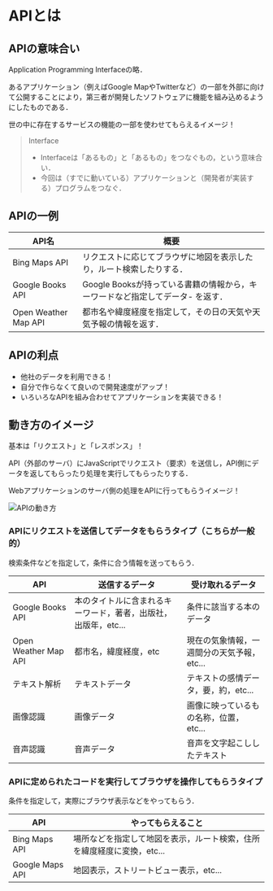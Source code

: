 # APIとは

## APIの意味合い

Application Programming Interfaceの略．

あるアプリケーション（例えばGoogle MapやTwitterなど）の一部を外部に向けて公開することにより，第三者が開発したソフトウェアに機能を組み込めるようにしたものである．

世の中に存在するサービスの機能の一部を使わせてもらえるイメージ！

>Interface
>- Interfaceは「あるもの」と「あるもの」をつなぐもの，という意味合い．
>- 今回は（すでに動いている）アプリケーションと（開発者が実装する）プログラムをつなぐ．

## APIの一例

|API名|概要|
|-|-|
|Bing Maps API|リクエストに応じてブラウザに地図を表示したり，ルート検索したりする．|
|Google Books API|Google Booksが持っている書籍の情報から，キーワードなど指定してデータ- を返す．|
|Open Weather Map API|都市名や緯度経度を指定して，その日の天気や天気予報の情報を返す．


## APIの利点

- 他社のデータを利用できる！
- 自分で作らなくて良いので開発速度がアップ！
- いろいろなAPIを組み合わせてアプリケーションを実装できる！


## 動き方のイメージ

基本は「リクエスト」と「レスポンス」！

API（外部のサーバ）にJavaScriptでリクエスト（要求）を送信し，API側にデータを返してもらったり処理を実行してもらったりする．

Webアプリケーションのサーバ側の処理をAPIに行ってもらうイメージ！

![APIの動き方](./img/js_api_about_api.svg)
### APIにリクエストを送信してデータをもらうタイプ（こちらが一般的）

検索条件などを指定して，条件に合う情報を送ってもらう．

|API|送信するデータ|受け取れるデータ|
|-|-|-|
|Google Books API|本のタイトルに含まれるキーワード，著者，出版社，出版年，etc...|条件に該当する本のデータ|
|Open Weather Map API|都市名，緯度経度，etc|現在の気象情報，一週間分の天気予報，etc...|
|テキスト解析|テキストデータ|テキストの感情データ，要，約，etc...|
|画像認識|画像データ|画像に映っているもの名称，位置，etc...|
|音声認識|音声データ|音声を文字起こししたテキスト|

### APIに定められたコードを実行してブラウザを操作してもらうタイプ

条件を指定して，実際にブラウザ表示などをやってもらう．

|API|やってもらえること|
|-|-|
|Bing Maps API|場所などを指定して地図を表示，ルート検索，住所を緯度経度に変換，etc...|
|Google Maps API|地図表示，ストリートビュー表示，etc...|

